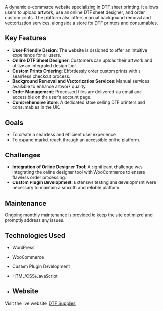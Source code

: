 A dynamic e-commerce website specializing in DTF sheet printing. It allows users to upload artwork, use an online DTF sheet designer, and order custom prints. The platform also offers manual background removal and vectorization services, alongside a store for DTF printers and consumables.

## Key Features
- **User-Friendly Design**: The website is designed to offer an intuitive experience for all users.
- **Online DTF Sheet Designer**: Customers can upload their artwork and utilize an integrated design tool.
- **Custom Prints Ordering**: Effortlessly order custom prints with a seamless checkout process.
- **Background Removal and Vectorization Services**: Manual services available to enhance artwork quality.
- **Order Management**: Processed files are delivered via email and accessible on the user’s account page.
- **Comprehensive Store**: A dedicated store selling DTF printers and consumables in the UK.

## Goals
- To create a seamless and efficient user experience.
- To expand market reach through an accessible online platform.

## Challenges
- **Integration of Online Designer Tool**: A significant challenge was integrating the online designer tool with WooCommerce to ensure flawless order processing.
- **Custom Plugin Development**: Extensive testing and development were necessary to maintain a smooth and reliable platform.

## Maintenance
Ongoing monthly maintenance is provided to keep the site optimized and promptly address any issues.

## Technologies Used
- WordPress
- WooCommerce
- Custom Plugin Development
- HTML/CSS/JavaScript

- ## Website
Visit the live website: [DTF Supplies](https://dtfsupplies.co.uk)

